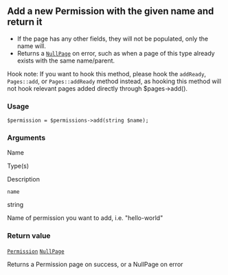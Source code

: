 Add a new Permission with the given name and return it
------------------------------------------------------

*   If the page has any other fields, they will not be populated, only the name will.
*   Returns a [`NullPage`](/api/ref/null-page/) on error, such as when a page of this type already exists with the same name/parent.

Hook note: If you want to hook this method, please hook the `addReady`, `Pages::add`, or `Pages::addReady` method instead, as hooking this method will not hook relevant pages added directly through $pages->add().

### Usage

    $permission = $permissions->add(string $name);

### Arguments

Name

Type(s)

Description

`name`

string

Name of permission you want to add, i.e. "hello-world"

### Return value

[`Permission`](/api/ref/permission/) [`NullPage`](/api/ref/null-page/)

Returns a Permission page on success, or a NullPage on error

